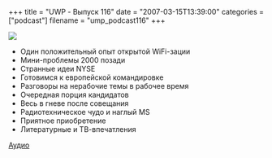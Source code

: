 +++
title = "UWP - Выпуск 116"
date = "2007-03-15T13:39:00"
categories = ["podcast"]
filename = "ump_podcast116"
+++

![](https://podcast.umputun.com/images/uwp/uwp116.jpg)


- Один положительный опыт открытой WiFi-зации
- Мини-проблемы 2000 позади
- Странные идеи NYSE
- Готовимся к европейской командировке
- Разговоры на нерабочие темы в рабочее время
- Очередная порция кандидатов
- Весь в гневе после совещания
- Радиотехническое чудо и наглый MS
- Приятное приобретение
- Литературные и ТВ-впечатления

[Аудио](https://podcast.umputun.com/media/ump_podcast116.mp3)
<audio src="https://podcast.umputun.com/media/ump_podcast116.mp3" preload="none">